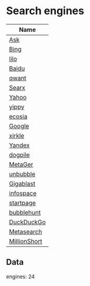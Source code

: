 # Search engines
| Name                                          |
| --------------------------------------------- |
| [Ask](http://www.ask.com/)                    |
| [Bing](https://www.bing.com/)                 |
| [lilo](https://search.lilo.org/)              |
| [Baidu](https://www.baidu.com/)               |
| [qwant](https://www.qwant.com/)               |
| [Searx](https://www.searx.me/)                |
| [Yahoo](https://www.yahoo.com/)               |
| [yippy](http://yippy.com/)                    |
| [ecosia](https://www.ecosia.org/)             |
| [Google](https://encrypted.google.com/)       |
| [xirkle](http://www.xirkle.com/)              |
| [Yandex](https://www.yandex.com/)             |
| [dogpile](http://www.dogpile.com/)            |
| [MetaGer](https://metager.de/)                |
| [unbubble](https://www.unbubble.eu/)          |
| [Gigablast](http://www.gigablast.com/)        |
| [infospace](http://infospace.com/)            |
| [startpage](https://www.startpage.com/)       |
| [bubblehunt](http://bubblehunt.com/)          |
| [DuckDuckGo](https://duckduckgo.com/)         |
| [Metasearch](https://www.search.com/)         |
| [MillionShort](https://www.millionshort.com/) |

## Data
engines: 24

